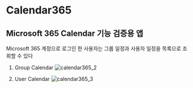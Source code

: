 # Calendar365
## Microsoft 365 Calendar 기능 검증용 앱
Microsoft 365 계정으로 로그인 한 사용자는 그룹 일정과 사용자 일정을 목록으로 조회할 수 있다

1. Group Calendar
![calendar365_2](https://github.com/DongSeo365/Calendar365/assets/16409151/7d0bf056-da8c-4256-8f26-0d1469831738)

2. User Calendar
![calendar365_3](https://github.com/DongSeo365/Calendar365/assets/16409151/98309b5a-7420-41cb-9dbe-8df2371b97d8)

